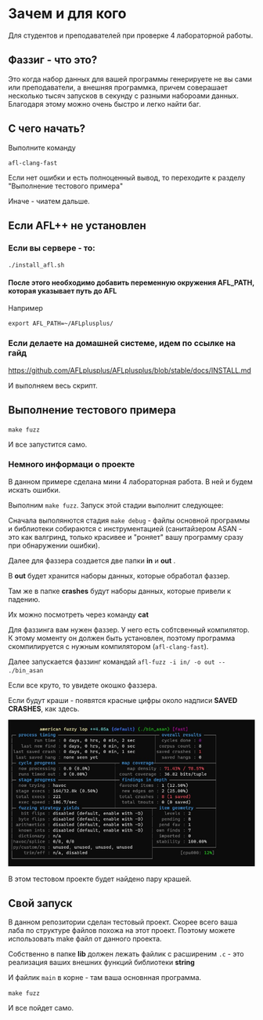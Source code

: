 # Зачем и для кого
Для студентов и преподавателей при проверке 4 лабораторной работы.

## Фаззиг - что это?
Это когда набор данных для вашей программы генерируете не вы сами или преподаватели, а внешняя программка,
причем  соверашает несколько тысяч запусков в секунду с разными набороами данных.
Благодаря этому можно очень быстро и легко найти баг. 

## С чего начать?
Выполните команду
```
afl-clang-fast
```
Если нет ошибки и есть полноценный вывод, то переходите к разделу "Выполнение тестового примера"

Иначе - чиатем дальше.

## Если AFL++ не установлен

### Если вы сервере - то:

```
./install_afl.sh
```
#### После этого необходимо добавить переменную окружения AFL_PATH, которая указывает путь до AFL

Например
```
export AFL_PATH=~/AFLplusplus/
```


### Если делаете на домашней системе, идем по ссылке на гайд
https://github.com/AFLplusplus/AFLplusplus/blob/stable/docs/INSTALL.md

И выполняем весь скрипт.



## Выполнение тестового примера

`make fuzz`

И все запустится само.

### Немного информаци о проекте

В данном примере сделана мини 4 лабораторная работа.
В ней и будем искать ошибки. 

Выполним `make fuzz`. Запуск этой стадии выполнит следующее:

Сначала выполянются стадия `make debug` - файлы основной программы и библиотеки собираются с инструментацией 
(санитайзером ASAN - это как валгринд, только красивее и "роняет" вашу программу сразу при обнаружении ошибки).

Далее для фаззера создается две папки **in** и **out** .

В **out** будет хранится наборы данных, которые обработал фаззер.

Там же в папке **crashes** будут наборы данных, которые привели к падению. 

Их можно посмотреть через команду **cat**

Для фаззинга вам нужен фаззер. 
У него есть собтсвенный компилятор.
К этому моменту он должен быть установлен, поэтому программа скомпилируется с нужным компилятором (`afl-clang-fast`).

Далее запускается фаззинг командай `afl-fuzz -i in/ -o out -- ./bin_asan `

Если все круто, то увидете окошко фаззера. 

Если будут краши - появятся красные цифры около надписи **SAVED CRASHES**, как здесь.

![AFL crush!](/docks/afl.jpg "AFL")

В этом тестовом проекте будет найдено пару крашей.

## Свой запуск
В данном репозитории сделан тестовый проект. 
Скорее всего ваша лаба по структуре файлов похожа на этот проект.
Поэтому можете использовать make файл от данного проекта.

Собственно в папке **lib** должен лежать файлик с расширеним `.c` - это реализация ваших внешних функций библиотеки **string**

И файлик `main` в корне - там ваша основнная программа.

`make fuzz`

И все пойдет само.

